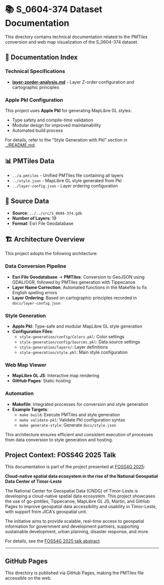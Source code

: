 # 📚 S_0604-374 Dataset Documentation

This directory contains technical documentation related to the PMTiles conversion and web map visualization of the S_0604-374 dataset.

## 📄 Documentation Index

### Technical Specifications
- **[layer-zorder-analysis.md](layer-zorder-analysis.md)** - Layer Z-order configuration and cartographic principles

### Apple Pkl Configuration
This project uses **Apple Pkl** for generating MapLibre GL styles:
- Type safety and compile-time validation
- Modular design for improved maintainability
- Automated build process

For details, refer to the "Style Generation with Pkl" section in [../README.md](../README.md).

## 📊 PMTiles Data

- `../a.pmtiles` - Unified PMTiles file containing all layers
- `../style.json` - MapLibre GL style generated from Pkl
- `../layer-config.json` - Layer ordering configuration

## 📂 Source Data

- **Source**: `../../src/S_0604-374.gdb`
- **Number of Layers**: 19
- **Format**: Esri File Geodatabase

## 🏗️ Architecture Overview

This project adopts the following architecture:

### Data Conversion Pipeline
- **Esri File Geodatabase** → **PMTiles**: Conversion to GeoJSON using GDAL/OGR, followed by PMTiles generation with Tippecanoe
- **Layer Name Correction**: Automated functions in the Makefile to fix English spelling errors
- **Layer Ordering**: Based on cartographic principles recorded in `docs/layer-config.json`

### Style Generation
- **Apple Pkl**: Type-safe and modular MapLibre GL style generation
- **Configuration Files**:
  - `style-generation/config/Colors.pkl`: Color settings
  - `style-generation/config/Sources.pkl`: Data source settings
  - `style-generation/layers/`: Layer definitions
  - `style-generation/style.pkl`: Main style configuration

### Web Map Viewer
- **MapLibre GL JS**: Interactive map rendering
- **GitHub Pages**: Static hosting

### Automation
- **Makefile**: Integrated processes for conversion and style generation
- **Example Targets**:
  - `make build`: Execute PMTiles and style generation
  - `make validate-pkl`: Validate Pkl configuration syntax
  - `make generate-style`: Generate `docs/style.json`

This architecture ensures efficient and consistent execution of processes from data conversion to style generation and hosting.

## Project Context: FOSS4G 2025 Talk

This documentation is part of the project presented at [FOSS4G 2025](https://talks.osgeo.org/foss4g-2025/talk/review/CFU7FEHYF9B3Y7HYTTJK7BQTXLYJPHW9):

**Cloud-native spatial data ecosystem in the rise of the National Geospatial Data Center of Timor-Leste**

The National Center for Geospatial Data (CNDG) of Timor-Leste is developing a cloud-native spatial data ecosystem. This project showcases the use of go-pmtiles, Tippecanoe, MapLibre GL JS, Martin, and GitHub Pages to improve geospatial data accessibility and usability in Timor-Leste, with support from JICA's geospatial unit.

The initiative aims to provide scalable, real-time access to geospatial information for government and development partners, supporting sustainable development, urban planning, disaster response, and more.

For details, see the [FOSS4G 2025 talk abstract](https://talks.osgeo.org/foss4g-2025/talk/review/CFU7FEHYF9B3Y7HYTTJK7BQTXLYJPHW9).

---

## GitHub Pages

This directory is published via GitHub Pages, making the PMTiles file accessible on the web.
